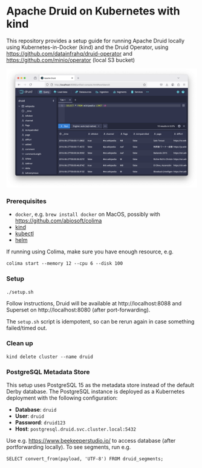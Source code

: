 # Apache Druid on Kubernetes with kind

This repository provides a setup guide for running Apache Druid locally using Kubernetes-in-Docker (kind) and the Druid Operator, using https://github.com/datainfrahq/druid-operator and https://github.com/minio/operator (local S3 bucket)

![Apache Druid](docs/images/druid.png)

### Prerequisites

* `docker`, e.g. `brew install docker` on MacOS, possibly with https://github.com/abiosoft/colima
* [kind](https://kind.sigs.k8s.io/docs/user/quick-start/#installation)
* [kubectl](https://kubernetes.io/docs/tasks/tools/install-kubectl/)
* [helm](https://helm.sh/docs/intro/install/)

If running using Colima, make sure you have enough resource, e.g.
```
colima start --memory 12 --cpu 6 --disk 100
```

### Setup
```
./setup.sh
```
Follow instructions, Druid will be available at http://localhost:8088 and Superset on http://localhost:8080 (after port-forwarding).

The `setup.sh` script is idempotent, so can be rerun again in case something failed/timed out.

### Clean up
```
kind delete cluster --name druid
```

### PostgreSQL Metadata Store

This setup uses PostgreSQL 15 as the metadata store instead of the default Derby database. The PostgreSQL instance is deployed as a Kubernetes deployment with the following configuration:

- **Database**: `druid`
- **User**: `druid`
- **Password**: `druid123`
- **Host**: `postgresql.druid.svc.cluster.local:5432`

Use e.g. https://www.beekeeperstudio.io/ to access database (after portforwarding locally). To see segments, run e.g.

```
SELECT convert_from(payload, 'UTF-8') FROM druid_segments;
```

